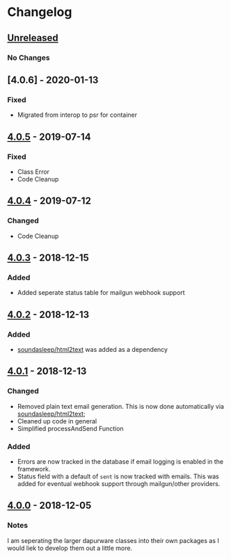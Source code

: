 # Changelog

## [Unreleased]
### No Changes

## [4.0.6] - 2020-01-13
### Fixed
- Migrated from interop to psr for container

## [4.0.5] - 2019-07-14
### Fixed
- Class Error
- Code Cleanup

## [4.0.4] - 2019-07-12
### Changed
- Code Cleanup

## [4.0.3] - 2018-12-15
### Added
- Added seperate status table for mailgun webhook support

## [4.0.2] - 2018-12-13
### Added
- [soundasleep/html2text](https://github.com/soundasleep/html2text) was added as a dependency

## [4.0.1] - 2018-12-13
### Changed
- Removed plain text email generation. This is now done automatically via [soundasleep/html2text](https://github.com/soundasleep/html2text);
- Cleaned up code in general
- Simplified processAndSend Function

### Added
- Errors are now tracked in the database if email logging is enabled in the framework.
- Status field with a default of `sent` is now tracked with emails.  This was added for eventual webhook support through mailgun/other providers.

## [4.0.0] - 2018-12-05
### Notes
I am seperating the larger dapurware classes into their own packages as I would liek to develop them out a little more.

[Unreleased]: https://github.com/dappur/dappurware-email/compare/v4.0.5...HEAD
[4.0.5]: https://github.com/dappur/dappurware-email/compare/v4.0.4...v4.0.5
[4.0.4]: https://github.com/dappur/dappurware-email/compare/v4.0.3...v4.0.4
[4.0.3]: https://github.com/dappur/dappurware-email/compare/v4.0.2...v4.0.3
[4.0.2]: https://github.com/dappur/dappurware-email/compare/v4.0.1...v4.0.2
[4.0.1]: https://github.com/dappur/dappurware-email/compare/v4.0.0...v4.0.1
[4.0.0]: https://github.com/dappur/dappurware-email/releases/tag/v4.0.0
